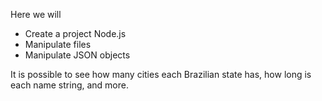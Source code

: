Here we will

- Create a project Node.js
- Manipulate files
- Manipulate JSON objects

It is possible to see how many cities each Brazilian state has, how long is each name string, and more.

